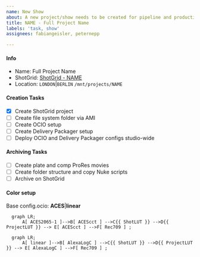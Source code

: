 ```yaml
---
name: New Show
about: A new project/show needs to be created for pipeline and production.
title: NAME - Full Project Name
labels: 'task, show'
assignees: fabiangeisler, peternepp

---
```


#### Info

- Name: Full Project Name
- ShotGrid: [ShotGrid - NAME](https://automatik-vfx.shotgunstudio.com/page/project_overview?project_id=ID)
- Location: `LONDON`|`BERLIN` `/mnt/projects/NAME`

#### Creation Tasks

- [x] Create ShotGrid project
- [ ] Create file system folder via AMI
- [ ] Create OCIO setup
- [ ] Create Delivery Packager setup
- [ ] Deploy OCIO and Delivery Packager configs studio-wide

#### Archiving Tasks

- [ ] Create plate and comp ProRes movies
- [ ] Create folder structure and copy Nuke scripts
- [ ] Archive on ShotGrid

#### Color setup
Base config.ocio: **ACES**|**linear**

```mermaid
  graph LR;
      A[ ACES2065-1 ]-->B[ ACEScct ] -->C{{ ShotLUT }} -->D{{ ProjectLUT }} --> E[ ACEScct ] -->F[ Rec709 ] ;
```

```mermaid
  graph LR;
      A[ linear ]-->B[ AlexaLogC ] -->C{{ ShotLUT }} -->D{{ ProjectLUT }} --> E[ AlexaLogC ] -->F[ Rec709 ] ;
```
